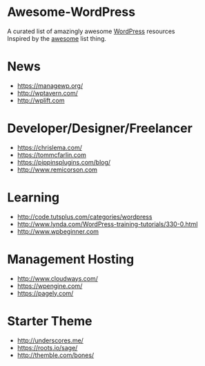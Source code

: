 # Awesome-WordPress
A curated list of amazingly awesome [WordPress](https://wordpress.org/) resources  
Inspired by the [awesome](https://github.com/sindresorhus/awesome) list thing.

# News
* https://managewp.org/  
* http://wptavern.com/  
* http://wplift.com  

# Developer/Designer/Freelancer
* https://chrislema.com/  
* https://tommcfarlin.com  
* https://pippinsplugins.com/blog/  
* http://www.remicorson.com  

# Learning
* http://code.tutsplus.com/categories/wordpress  
* http://www.lynda.com/WordPress-training-tutorials/330-0.html
* http://www.wpbeginner.com  

# Management Hosting
* http://www.cloudways.com/  
* https://wpengine.com/  
* https://pagely.com/  

# Starter Theme
* http://underscores.me/  
* https://roots.io/sage/  
* http://themble.com/bones/  
